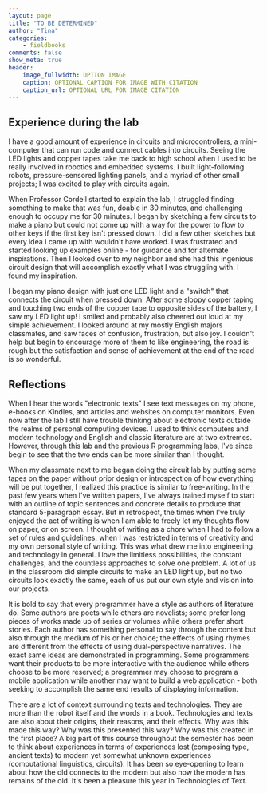 ```yaml
---
layout: page  
title: "TO BE DETERMINED"
author: "Tina"  
categories:  
    - fieldbooks
comments: false  
show_meta: true
header:
    image_fullwidth: OPTION IMAGE
    caption: OPTIONAL CAPTION FOR IMAGE WITH CITATION
    caption_url: OPTIONAL URL FOR IMAGE CITATION
---
```


## Experience during the lab

I have a good amount of experience in circuits and microcontrollers, a mini-computer that can run code and connect cables into circuits. Seeing the LED lights and copper tapes take me back to high school when I used to be really involved in robotics and embedded systems. I built light-following robots, pressure-sensored lighting panels, and a myriad of other small projects; I was excited to play with circuits again.

When Professor Cordell started to explain the lab, I struggled finding something to make that was fun, doable in 30 minutes, and challenging enough to occupy me for 30 minutes. I began by sketching a few circuits to make a piano but could not come up with a way for the power to flow to other keys if the first key isn't pressed down. I did a few other sketches but every idea I came up with wouldn't have worked. I was frustrated and started looking up examples online - for guidance and for alternate inspirations. Then I looked over to my neighbor and she had this ingenious circuit design that will accomplish exactly what I was struggling with. I found my inspiration.

I began my piano design with just one LED light and a "switch" that connects the circuit when pressed down. After some sloppy copper taping and touching two ends of the copper tape to opposite sides of the battery, I saw my LED light up! I smiled and probably also cheered out loud at my simple achievement. I looked around at my mostly English majors classmates, and saw faces of confusion, frustration, but also joy. I couldn't help but begin to encourage more of them to like engineering, the road is rough but the satisfaction and sense of achievement at the end of the road is so wonderful.

## Reflections

When I hear the words "electronic texts" I see text messages on my phone, e-books on Kindles, and articles and websites on computer monitors. Even now after the lab I still have trouble thinking about electronic texts outside the realms of personal computing devices. I used to think computers and modern technology and English and classic literature are at two extremes. However, through this lab and the previous R programming labs, I've since begin to see that the two ends can be more similar than I thought.

When my classmate next to me began doing the circuit lab by putting some tapes on the paper without prior design or introspection of how everything will be put together, I realized this practice is similar to free-writing. In the past few years when I've written papers, I've always trained myself to start with an outline of topic sentences and concrete details to produce that standard 5-paragraph essay. But in retrospect, the times when I've truly enjoyed the act of writing is when I am able to freely let my thoughts flow on paper, or on screen. I thought of writing as a chore when I had to follow a set of rules and guidelines, when I was restricted in terms of creativity and my own personal style of writing. This was what drew me into engineering and technology in general. I love the limitless possibilities, the constant challenges, and the countless approaches to solve one problem. A lot of us in the classroom did simple circuits to make an LED light up, but no two circuits look exactly the same, each of us put our own style and vision into our projects.

It is bold to say that every programmer have a style as authors of literature do. Some authors are poets while others are novelists; some prefer long pieces of works made up of series or volumes while others prefer short stories. Each author has something personal to say through the content but also through the medium of his or her choice; the effects of using rhymes are different from the effects of using dual-perspective narratives. The exact same ideas are demonstrated in programming. Some programmers want their products to be more interactive with the audience while others choose to be more reserved; a programmer may choose to program a mobile application while another may want to build a web application - both seeking to accomplish the same end results of displaying information.

There are a lot of context surrounding texts and technologies. They are more than the robot itself and the words in a book. Technologies and texts are also about their origins, their reasons, and their effects. Why was this made this way? Why was this presented this way? Why was this created in the first place? A big part of this course throughout the semester has been to think about experiences in terms of experiences lost (composing type, ancient texts) to modern yet somewhat unknown experiences (computational linguistics, circuits). It has been so eye-opening to learn about how the old connects to the modern but also how the modern has remains of the old. It's been a pleasure this year in Technologies of Text.
